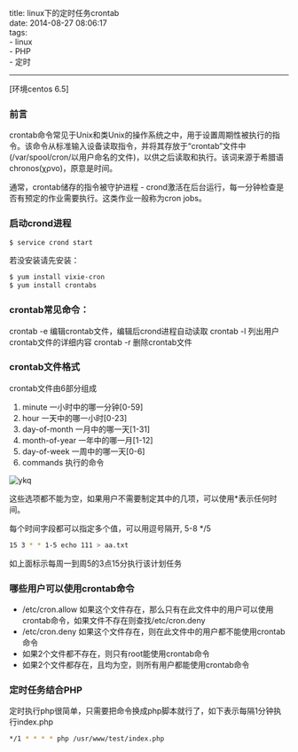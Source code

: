 title: linux下的定时任务crontab       
date: 2014-08-27 08:06:17  
tags:   
    - linux  
    - PHP   
    - 定时       
 
---

[环境centos 6.5]
  
### 前言  
crontab命令常见于Unix和类Unix的操作系统之中，用于设置周期性被执行的指令。该命令从标准输入设备读取指令，并将其存放于“crontab”文件中(/var/spool/cron/以用户命名的文件)，以供之后读取和执行。该词来源于希腊语 chronos(χρνο)，原意是时间。  

通常，crontab储存的指令被守护进程 - crond激活在后台运行，每一分钟检查是否有预定的作业需要执行。这类作业一般称为cron jobs。  

### 启动crond进程

```bash
$ service crond start  
```

若没安装请先安装：  

```bash  
$ yum install vixie-cron
$ yum install crontabs  
```  

### crontab常见命令：  

crontab -e 编辑crontab文件，编辑后crond进程自动读取
crontab -l 列出用户crontab文件的详细内容
crontab -r 删除crontab文件  

### crontab文件格式 

crontab文件由6部分组成  

1. minute 一小时中的哪一分钟[0-59]
2. hour 一天中的哪一小时[0-23]
3. day-of-month 一月中的哪一天[1-31]
4. month-of-year 一年中的哪一月[1-12]
5. day-of-week 一周中的哪一天[0-6]
6. commands 执行的命令
 
![ykq](http://7xnv0h.com1.z0.glb.clouddn.com/6608553066097013002.jpg)

这些选项都不能为空，如果用户不需要制定其中的几项，可以使用*表示任何时间。

每个时间字段都可以指定多个值，可以用逗号隔开, 5-8 */5   

```bash  
15 3 * * 1-5 echo 111 > aa.txt    
```  

如上面标示每周一到周5的3点15分执行该计划任务


### 哪些用户可以使用crontab命令  

* /etc/cron.allow 如果这个文件存在，那么只有在此文件中的用户可以使用crontab命令，如果文件不存在则查找/etc/cron.deny
* /etc/cron.deny 如果这个文件存在，则在此文件中的用户都不能使用crontab命令
* 如果2个文件都不存在，则只有root能使用crontab命令
* 如果2个文件都存在，且均为空，则所有用户都能使用crontab命令  

### 定时任务结合PHP  

定时执行php很简单，只需要把命令换成php脚本就行了，如下表示每隔1分钟执行index.php  

```bash  
*/1 * * * * php /usr/www/test/index.php  
```  


